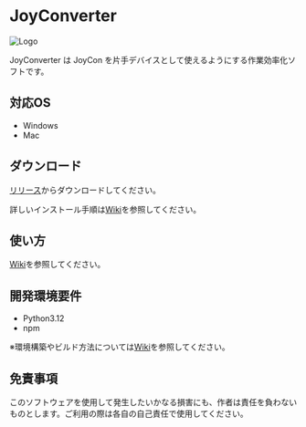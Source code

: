 # JoyConverter

![Logo](https://goukun.f5.si/static/resources/00500.png)

JoyConverter は JoyCon を片手デバイスとして使えるようにする作業効率化ソフトです。

## 対応OS

 - Windows
 - Mac

## ダウンロード

[リリース](https://github.com/GOUKUN5160/joyconverter/releases/)からダウンロードしてください。

詳しいインストール手順は[Wiki](https://github.com/GOUKUN5160/joyconverter/wiki/インストール)を参照してください。

## 使い方

[Wiki](https://github.com/GOUKUN5160/joyconverter/wiki/使い方)を参照してください。

## 開発環境要件
 - Python3.12
 - npm

※環境構築やビルド方法については[Wiki](https://github.com/GOUKUN5160/joyconverter/wiki/【開発用】ビルド方法)を参照してください。

## 免責事項

このソフトウェアを使用して発生したいかなる損害にも、作者は責任を負わないものとします。ご利用の際は各自の自己責任で使用してください。

